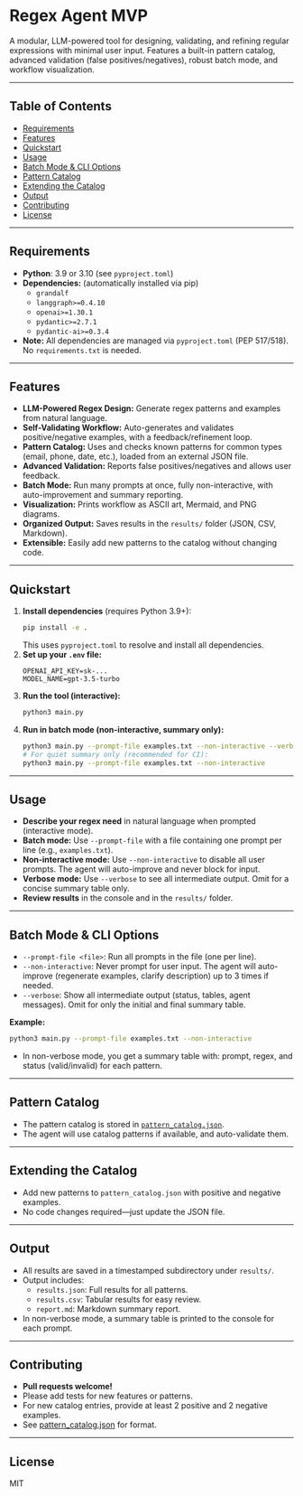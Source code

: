 # Regex Agent MVP

A modular, LLM-powered tool for designing, validating, and refining regular expressions with minimal user input. Features a built-in pattern catalog, advanced validation (false positives/negatives), robust batch mode, and workflow visualization.

---

## Table of Contents
- [Requirements](#requirements)
- [Features](#features)
- [Quickstart](#quickstart)
- [Usage](#usage)
- [Batch Mode & CLI Options](#batch-mode--cli-options)
- [Pattern Catalog](#pattern-catalog)
- [Extending the Catalog](#extending-the-catalog)
- [Output](#output)
- [Contributing](#contributing)
- [License](#license)

---

## Requirements
- **Python**: 3.9 or 3.10 (see `pyproject.toml`)
- **Dependencies:** (automatically installed via pip)
  - `grandalf`
  - `langgraph>=0.4.10`
  - `openai>=1.30.1`
  - `pydantic>=2.7.1`
  - `pydantic-ai>=0.3.4`
- **Note:** All dependencies are managed via `pyproject.toml` (PEP 517/518). No `requirements.txt` is needed.

---

## Features
- **LLM-Powered Regex Design:** Generate regex patterns and examples from natural language.
- **Self-Validating Workflow:** Auto-generates and validates positive/negative examples, with a feedback/refinement loop.
- **Pattern Catalog:** Uses and checks known patterns for common types (email, phone, date, etc.), loaded from an external JSON file.
- **Advanced Validation:** Reports false positives/negatives and allows user feedback.
- **Batch Mode:** Run many prompts at once, fully non-interactive, with auto-improvement and summary reporting.
- **Visualization:** Prints workflow as ASCII art, Mermaid, and PNG diagrams.
- **Organized Output:** Saves results in the `results/` folder (JSON, CSV, Markdown).
- **Extensible:** Easily add new patterns to the catalog without changing code.

---

## Quickstart
1. **Install dependencies** (requires Python 3.9+):
   ```bash
   pip install -e .
   ```
   This uses `pyproject.toml` to resolve and install all dependencies.
2. **Set up your `.env` file:**
   ```env
   OPENAI_API_KEY=sk-...
   MODEL_NAME=gpt-3.5-turbo
   ```
3. **Run the tool (interactive):**
   ```bash
   python3 main.py
   ```
4. **Run in batch mode (non-interactive, summary only):**
   ```bash
   python3 main.py --prompt-file examples.txt --non-interactive --verbose
   # For quiet summary only (recommended for CI):
   python3 main.py --prompt-file examples.txt --non-interactive
   ```

---

## Usage
- **Describe your regex need** in natural language when prompted (interactive mode).
- **Batch mode:** Use `--prompt-file` with a file containing one prompt per line (e.g., `examples.txt`).
- **Non-interactive mode:** Use `--non-interactive` to disable all user prompts. The agent will auto-improve and never block for input.
- **Verbose mode:** Use `--verbose` to see all intermediate output. Omit for a concise summary table only.
- **Review results** in the console and in the `results/` folder.

---

## Batch Mode & CLI Options
- `--prompt-file <file>`: Run all prompts in the file (one per line).
- `--non-interactive`: Never prompt for user input. The agent will auto-improve (regenerate examples, clarify description) up to 3 times if needed.
- `--verbose`: Show all intermediate output (status, tables, agent messages). Omit for only the initial and final summary table.

**Example:**
```bash
python3 main.py --prompt-file examples.txt --non-interactive
```
- In non-verbose mode, you get a summary table with: prompt, regex, and status (valid/invalid) for each pattern.

---

## Pattern Catalog
- The pattern catalog is stored in [`pattern_catalog.json`](pattern_catalog.json).
- The agent will use catalog patterns if available, and auto-validate them.

---

## Extending the Catalog
- Add new patterns to `pattern_catalog.json` with positive and negative examples.
- No code changes required—just update the JSON file.

---

## Output
- All results are saved in a timestamped subdirectory under `results/`.
- Output includes:
  - `results.json`: Full results for all patterns.
  - `results.csv`: Tabular results for easy review.
  - `report.md`: Markdown summary report.
- In non-verbose mode, a summary table is printed to the console for each prompt.

---


## Contributing
- **Pull requests welcome!**
- Please add tests for new features or patterns.
- For new catalog entries, provide at least 2 positive and 2 negative examples.
- See [pattern_catalog.json](pattern_catalog.json) for format.

---

## License
MIT
